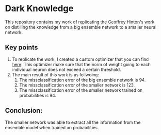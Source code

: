 # Dark Knowledge

This repository contains my work of replicating the Geoffrey Hinton's [work](https://arxiv.org/abs/1503.02531) on distilling the knowledge from a big ensemble network to a smaller neural network.

## Key points
1. To replicate the work, I created a custom optimizer that you can find [here](https://github.com/abhishm/dark_knowledge/blob/master/distill_optimizer.py). This optimizer make sure that the norm of weight going to each individual neuron does not exceed a certain threshold.
2. The main  result of this work is as follwoing:
   1. The missclassification error of the big ensemble network is 94.
   2. The  missclassification error of the smaller network is 123.
   3. The  missclassification error of the smaller network trained on probabilities is 94. 

## Conclusion:
The smaller network was able to extract all the information from the ensemble model when trained on probabilities.

